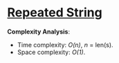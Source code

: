 # [Repeated String](https://www.hackerrank.com/challenges/repeated-string)

__Complexity Analysis__:
* Time complexity: _O(n)_, _n_ = len(s).
* Space complexity: _O(1)_.
